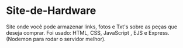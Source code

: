 # Site-de-Hardware
 Site onde você pode armazenar links, fotos e Txt's sobre as peças que deseja comprar. Foi usado: HTML, CSS, JavaScript , EJS e Express. (Nodemon para rodar o servidor melhor).
 
